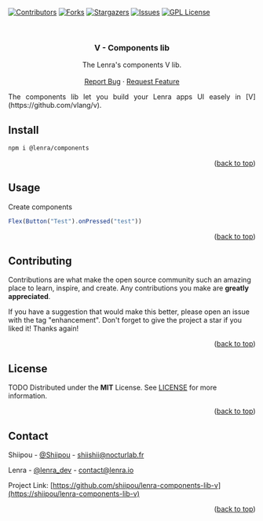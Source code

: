 <div id="top"></div>
<!--
*** This README was created with https://github.com/othneildrew/Best-README-Template
-->



<!-- PROJECT SHIELDS -->
[![Contributors][contributors-shield]][contributors-url]
[![Forks][forks-shield]][forks-url]
[![Stargazers][stars-shield]][stars-url]
[![Issues][issues-shield]][issues-url]
[![GPL License][license-shield]][license-url]



<!-- PROJECT LOGO -->
<br />
<div align="center">

<h3 align="center">V - Components lib</h3>

  <p align="center">
    The Lenra's components V lib.
    <br />
    <br />
    <a href="https://github.com/shiipou/lenra-components-lib-v/issues">Report Bug</a>
    ·
    <a href="https://github.com/shiipou/lenra-components-lib-v/issues">Request Feature</a>
  </p>
</div>

<div style="text-align: justify">
The components lib let you build your Lenra apps UI easely in [V](https://github.com/vlang/v).
</div>

<!-- GETTING STARTED -->

## Install

```bash
npm i @lenra/components
```

<p align="right">(<a href="#top">back to top</a>)</p>


<!-- USAGE EXAMPLES -->
## Usage

Create components
```javascript
Flex(Button("Test").onPressed("test"))
```

<p align="right">(<a href="#top">back to top</a>)</p>



<!-- CONTRIBUTING -->
## Contributing

Contributions are what make the open source community such an amazing place to learn, inspire, and create. Any contributions you make are **greatly appreciated**.

If you have a suggestion that would make this better, please open an issue with the tag "enhancement".
Don't forget to give the project a star if you liked it! Thanks again!

<p align="right">(<a href="#top">back to top</a>)</p>



<!-- LICENSE -->
## License

TODO
Distributed under the **MIT** License. See [LICENSE](./LICENSE) for more information.

<p align="right">(<a href="#top">back to top</a>)</p>



<!-- CONTACT -->
## Contact

Shiipou - [@Shiipou](https://github.com/shiipou) - [shiishii@nocturlab.fr](mailto:shiishii@nocturlab.fr)

Lenra - [@lenra_dev](https://twitter.com/lenra_dev) - contact@lenra.io

Project Link: [https://github.com/shiipou/lenra-components-lib-v](https://shiipou/lenra-components-lib-v)

<p align="right">(<a href="#top">back to top</a>)</p>


<!-- MARKDOWN LINKS & IMAGES -->
<!-- https://www.markdownguide.org/basic-syntax/#reference-style-links -->
[contributors-shield]: https://img.shields.io/github/contributors/shiipou/lenra-components-lib-v.svg?style=for-the-badge
[contributors-url]: https://github.com/shiipou/lenra-components-lib-v/graphs/contributors
[forks-shield]: https://img.shields.io/github/forks/shiipou/lenra-components-lib-v.svg?style=for-the-badge
[forks-url]: https://github.com/shiipou/lenra-components-lib-v/network/members
[stars-shield]: https://img.shields.io/github/stars/shiipou/lenra-components-lib-v.svg?style=for-the-badge
[stars-url]: https://github.com/shiipou/lenra-components-lib-v/stargazers
[issues-shield]: https://img.shields.io/github/issues/shiipou/lenra-components-lib-v.svg?style=for-the-badge
[issues-url]: https://github.com/shiipou/lenra-components-lib-v/issues
[license-shield]: https://img.shields.io/github/license/shiipou/lenra-components-lib-v.svg?style=for-the-badge
[license-url]: https://github.com/shiipou/lenra-components-lib-v/blob/master/LICENSE


